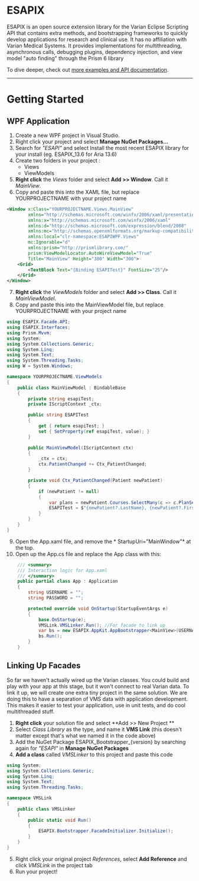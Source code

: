 ESAPIX
===================

ESAPIX is an open source extension library for the Varian Eclipse Scripting API that contains extra methods, and bootstrapping frameworks to quickly develop applications for research and clinical use. It has no affiliation with Varian Medical Systems. It provides implementations for multithreading, asynchronous calls, debugging plugins, dependency injection, and view model "auto finding" through the Prism 6 library 

To dive deeper, check out [more examples and API documentation](https://rexcardan.github.io/ESAPIX/).

----------

# Getting Started
## WPF Application
1. Create a new WPF project in Visual Studio. 
2. Right click your project and select **Manage NuGet Packages...**
3. Search for *"ESAPI"* and select Install the most recent ESAPIX library for your install (eg. ESAPIX_13.6 for Aria 13.6)
4. Create two folders in your project : 
	* Views
	* ViewModels
5. **Right click** the *Views* folder and select **Add >> Window**. Call it *MainView*.
6. Copy and paste this into the XAML file, but replace YOURPROJECTNAME with your project name
```xml
<Window x:Class="YOURPROJECTNAME.Views.MainView"
        xmlns="http://schemas.microsoft.com/winfx/2006/xaml/presentation"
        xmlns:x="http://schemas.microsoft.com/winfx/2006/xaml"
        xmlns:d="http://schemas.microsoft.com/expression/blend/2008"
        xmlns:mc="http://schemas.openxmlformats.org/markup-compatibility/2006"
        xmlns:local="clr-namespace:ESAPIWPF.Views"
        mc:Ignorable="d"
        xmlns:prism="http://prismlibrary.com/"
        prism:ViewModelLocator.AutoWireViewModel="True"
        Title="MainView" Height="300" Width="300">
    <Grid>
        <TextBlock Text="{Binding ESAPITest}" FontSize="25"/>
    </Grid>
</Window>
```
7. **Right click** the *ViewModels* folder and select **Add >> Class**. Call it *MainViewModel*.
8. Copy and paste this into the MainViewModel file, but replace YOURPROJECTNAME with your project name
```cs
using ESAPIX.Facade.API;
using ESAPIX.Interfaces;
using Prism.Mvvm;
using System;
using System.Collections.Generic;
using System.Linq;
using System.Text;
using System.Threading.Tasks;
using W = System.Windows;

namespace YOURPROJECTNAME.ViewModels
{
    public class MainViewModel : BindableBase
    {
        private string esapiTest;
        private IScriptContext _ctx;

        public string ESAPITest
        {
            get { return esapiTest; }
            set { SetProperty(ref esapiTest, value); }
        }

        public MainViewModel(IScriptContext ctx)
        {
            _ctx = ctx;
            ctx.PatientChanged += Ctx_PatientChanged;
        }

        private void Ctx_PatientChanged(Patient newPatient)
        {
            if (newPatient != null)
            {
                var plans = newPatient.Courses.SelectMany(c => c.PlanSetups).Count();
                ESAPITest = $"{newPatient?.LastName}, {newPatient?.FirstName} | {plans} Plans!";
            }
        }
    }
}

```
9. Open the App.xaml file, and remove the * StartupUri="MainWindow"* at the top.
10. Open up the App.cs file and replace the App class with this:

```cs
    /// <summary>
    /// Interaction logic for App.xaml
    /// </summary>
    public partial class App : Application
    {
        string USERNAME = "";
        string PASSWORD = "";

        protected override void OnStartup(StartupEventArgs e)
        {
            base.OnStartup(e);
            VMSLink.VMSLinker.Run(); //For facade to link up
            var bs = new ESAPIX.AppKit.AppBootstrapper<MainView>(USERNAME, PASSWORD);
            bs.Run();
        }
    }

```

## Linking Up Facades
So far we haven't actually wired up the Varian classes. You could build and play with your app at this stage, but it won't connect to real Varian data. To link it up, we will create one extra tiny project in the same solution. We are doing this to have a separation of VMS data with application development. This makes it easier to test your application, use in unit tests, and do cool multithreaded stuff.
1. **Right click** your solution file and select **Add >> New Project **
2. Select *Class Library* as the type, and name it **VMS Link** (this doesn't matter except that's what we named it in the code above)
3. Add the NuGet Package ESAPIX_Bootstrapper_{version} by searching again for *"ESAPI"* in **Manage NuGet Packages**
4. **Add a class** called *VMSLinker* to this project and paste this code
```cs
using System;
using System.Collections.Generic;
using System.Linq;
using System.Text;
using System.Threading.Tasks;

namespace VMSLink
{
    public class VMSLinker
    {
        public static void Run()
        {
            ESAPIX.Bootstrapper.FacadeInitializer.Initialize();
        }
    }
}

```
5. Right click your original project *References*, select **Add Reference** and click *VMSLink* in the project tab
6. Run your project!
